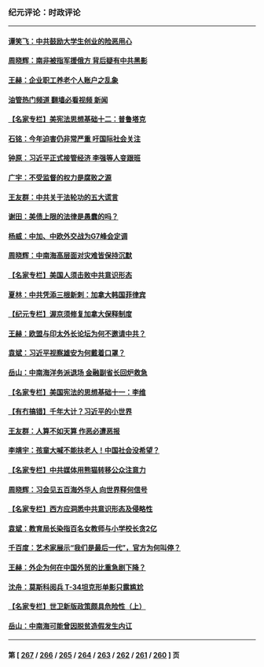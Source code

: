 ### 纪元评论：时政评论
---
#### [谭笑飞：中共鼓励大学生创业的险恶用心](../../pages/nsc1025/n13996862.md?05150330) 
#### [周晓辉：南非被指军援俄方 背后疑有中共黑影](../../pages/nsc1025/n13996815.md?05150330) 
#### [王赫：企业职工养老个人账户之乱象](../../pages/nsc1025/n13996589.md?05150330) 
#### [油管热门频道 翻墙必看视频 新闻](ok?05150330)
#### [【名家专栏】美宪法思想基础十二：普鲁塔克](../../pages/nsc1025/n13995813.md?05150330) 
#### [石铭：今年迫害仍非常严重 吁国际社会关注](../../pages/nsc1025/n13996099.md?05150330) 
#### [钟原：习近平正式接管经济 李强等人变跟班](../../pages/nsc1025/n13996105.md?05150330) 
#### [广宇：不受监督的权力是腐败之源](../../pages/nsc1025/n13995726.md?05150330) 
#### [王友群：中共关于法轮功的五大谎言](../../pages/nsc1025/n13995123.md?05150330) 
#### [谢田：美债上限的法律是愚蠢的吗？](../../pages/nsc1025/n13994599.md?05150330) 
#### [杨威：中加、中欧外交战为G7峰会定调](../../pages/nsc1025/n13994413.md?05150330) 
#### [周晓辉：中南海高层面对灾难皆保持沉默](../../pages/nsc1025/n13994264.md?05150330) 
#### [【名家专栏】美国人须击败中共意识形态](../../pages/nsc1025/n13993076.md?05150330) 
#### [夏林：中共凭添三根新刺：加拿大韩国菲律宾](../../pages/nsc1025/n13994260.md?05150330) 
#### [【纪元专栏】渥京须修复加拿大保释制度](../../pages/nsc1025/n13994237.md?05150330) 
#### [王赫：欧盟与印太外长论坛为何不邀请中共？](../../pages/nsc1025/n13994145.md?05150330) 
#### [袁斌：习近平视察雄安为何戴着口罩？](../../pages/nsc1025/n13994171.md?05150330) 
#### [岳山：中南海洋务派退场 金融副省长回炉救急](../../pages/nsc1025/n13993890.md?05150330) 
#### [【名家专栏】美国宪法的思想基础十一：李维](../../pages/nsc1025/n13993066.md?05150330) 
#### [【有冇搞错】千年大计？习近平的小世界](../../pages/nsc1025/n13993867.md?05150330) 
#### [王友群：人算不如天算 作恶必遭恶报](../../pages/nsc1025/n13993408.md?05150330) 
#### [李靖宇：孩童大喊不能扶老人！中国社会没希望？](../../pages/nsc1025/n13993259.md?05150330) 
#### [【名家专栏】中共媒体用熊猫转移公众注意力](../../pages/nsc1025/n13993062.md?05150330) 
#### [周晓辉：习会见五百海外华人 向世界释何信号](../../pages/nsc1025/n13993203.md?05150330) 
#### [【名家专栏】西方应洞悉中共意识形态及侵略性](../../pages/nsc1025/n13993063.md?05150330) 
#### [袁斌：教育局长染指百名女教师与小学校长贪2亿](../../pages/nsc1025/n13992821.md?05150330) 
#### [千百度：艺术家展示“我们是最后一代”，官方为何叫停？](../../pages/nsc1025/n13992849.md?05150330) 
#### [王赫：外企为何在中国外贸的比重急剧下降？](../../pages/nsc1025/n13992506.md?05150330) 
#### [沈舟：莫斯科阅兵 T-34坦克形单影只露尴尬](../../pages/nsc1025/n13992601.md?05150330) 
#### [【名家专栏】世卫新版政策颇具危险性（上）](../../pages/nsc1025/n13990389.md?05150330) 
#### [岳山：中南海可能曾因脱贫造假发生内讧](../../pages/nsc1025/n13991795.md?05150330) 

---
#### 第 [ [267](./267.md?05150330) / [266](./266.md?05150330) / [265](./265.md?05150330) / [264](./264.md?05150330) / [263](./263.md?05150330) / [262](./262.md?05150330) / [261](./261.md?05150330) / [260](./260.md?05150330) ] 页
